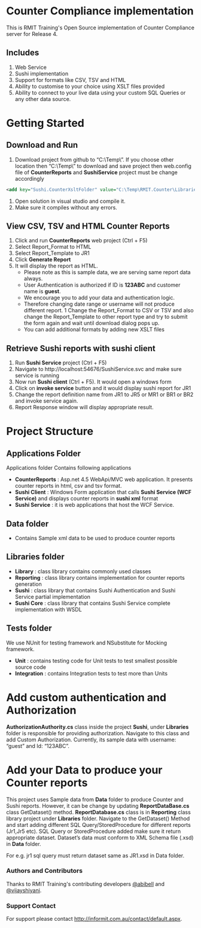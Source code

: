 # Counter Compliance implementation
This is RMIT Training's Open Source implementation of Counter Compliance server for Release 4.

## Includes
1. Web Service
1. Sushi implementation
1. Support for formats like CSV, TSV and HTML
1. Ability to customise to your choice using XSLT files provided
1. Ability to connect to your live data using your custom SQL Queries or any other data source.

# Getting Started

## Download and Run
1. Download project from github to “C:\Temp\”. If you choose other location then “C:\Temp\” to download and save project then web.config file of **CounterReports** and **SushiService** project must be change accordingly
```xml
<add key="Sushi.CounterXsltFolder" value="C:\Temp\RMIT.Counter\Libraries\Reporting\Reports\Xslt" />
```
1. Open solution in visual studio and compile it.
1. Make sure it compiles without any errors.

## View CSV, TSV and HTML Counter Reports
1. Click and run **CounterReports** web project (Ctrl + F5)
1. Select Report_Format to HTML
1. Select Report_Template to JR1
1. Click **Generate Report**
1. It will display the report as HTML.
    * Please note as this is sample data, we are serving same report data always.
    * User Authentication is authorized if ID is **123ABC** and customer name is **guest**.
    * We encourage you to add your data and authentication logic.
    * Therefore changing date range or username will not produce different report.
1 Change the Report_Format to CSV or TSV and also change the Report_Template to other report type and try to submit the form again and wait until download dialog pops up.
    * You can add additional formats by adding new XSLT files

## Retrieve Sushi reports with sushi client
1. Run **Sushi Service** project (Ctrl + F5)
1. Navigate to http://localhost:54676/SushiService.svc and make sure service is running
1. Now run **Sushi client** (Ctrl + F5). It would open a windows form
1. Click on **invoke service** button and it would display sushi report for JR1
1. Change the report definition name from JR1 to JR5 or MR1 or BR1 or BR2 and invoke service again.
1. Report Response window will display appropriate result.

# Project Structure
## Applications Folder
Applications folder Contains following applications
* **CounterReports** :  Asp.net 4.5 WebApi/MVC web application. It presents counter reports in html, csv and tsv format. 
* **Sushi Client** : Windows Form application that calls **Sushi Service (WCF Service)** and displays counter reports in **sushi xml** format
* **Sushi Service** : it is web applications that host the WCF Service.

## Data folder
* Contains Sample xml data to be used to produce counter reports

## Libraries folder
* **Library** :  class library contains commonly used classes 
* **Reporting** : class library contains implementation for counter reports generation
* **Sushi** : class library that contains Sushi Authentication and Sushi Service partial implementation
* **Sushi Core** : class library that contains Sushi Service complete implementation with WSDL

## Tests folder
We use NUnit for testing framework and NSubstitute for Mocking framework.
* **Unit** : contains testing code for Unit tests to test smallest possible source code
* **Integration** : contains Integration tests to test more than Units

# Add custom authentication and Authorization
**AuthorizationAuthority.cs** class inside the project **Sushi**, under **Libraries** folder is responsible for providing authorization.  Navigate to this class and add Custom Authorization. Currently, its sample data with username: “guest” and Id: “123ABC”.

# Add your Data to produce your Counter reports 
This project uses Sample data from **Data** folder to produce Counter and Sushi reports. However, it can be change by updating **ReportDataBase.cs** class GetDataset() method. **ReportDatabase.cs** class is in **Reporting** class library project under **Libraries** folder. Navigate to the GetDataset() Method and start adding different SQL Query/StoredProcedure for different reports (Jr1,Jr5 etc). SQL Query or StoredProcedure added make sure it return appropriate dataset. Dataset’s data must conform to XML Schema file (.xsd) in **Data** folder.

For e.g. jr1 sql query must return dataset same as JR1.xsd in Data folder.

### Authors and Contributors
Thanks to RMIT Training's contributing developers [@abibell](https://github.com/abibell) and [@vijayshiyani](https://github.com/vijayshiyani).

### Support Contact
For support please contact http://informit.com.au/contact/default.aspx.
